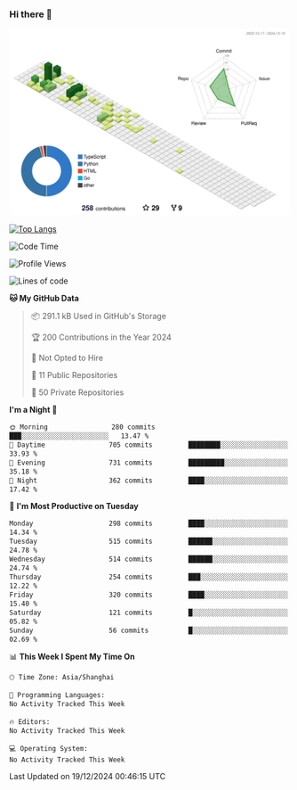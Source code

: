 ### Hi there 👋

![](./profile-3d-contrib/profile-green-animate.svg)

 

[![Top Langs](https://github-readme-stats.vercel.app/api/top-langs/?username=fly2tomato)](https://github.com/anuraghazra/github-readme-stats)


 

<!--START_SECTION:waka-->
![Code Time](http://img.shields.io/badge/Code%20Time-5%20hrs%2042%20mins-blue)

![Profile Views](http://img.shields.io/badge/Profile%20Views-0-blue)

![Lines of code](https://img.shields.io/badge/From%20Hello%20World%20I%27ve%20Written-522.1%20thousand%20lines%20of%20code-blue)

**🐱 My GitHub Data** 

> 📦 291.1 kB Used in GitHub's Storage 
 > 
> 🏆 200 Contributions in the Year 2024
 > 
> 🚫 Not Opted to Hire
 > 
> 📜 11 Public Repositories 
 > 
> 🔑 50 Private Repositories 
 > 
**I'm a Night 🦉** 

```text
🌞 Morning                280 commits         ███░░░░░░░░░░░░░░░░░░░░░░   13.47 % 
🌆 Daytime                705 commits         ████████░░░░░░░░░░░░░░░░░   33.93 % 
🌃 Evening                731 commits         █████████░░░░░░░░░░░░░░░░   35.18 % 
🌙 Night                  362 commits         ████░░░░░░░░░░░░░░░░░░░░░   17.42 % 
```
📅 **I'm Most Productive on Tuesday** 

```text
Monday                   298 commits         ████░░░░░░░░░░░░░░░░░░░░░   14.34 % 
Tuesday                  515 commits         ██████░░░░░░░░░░░░░░░░░░░   24.78 % 
Wednesday                514 commits         ██████░░░░░░░░░░░░░░░░░░░   24.74 % 
Thursday                 254 commits         ███░░░░░░░░░░░░░░░░░░░░░░   12.22 % 
Friday                   320 commits         ████░░░░░░░░░░░░░░░░░░░░░   15.40 % 
Saturday                 121 commits         █░░░░░░░░░░░░░░░░░░░░░░░░   05.82 % 
Sunday                   56 commits          █░░░░░░░░░░░░░░░░░░░░░░░░   02.69 % 
```


📊 **This Week I Spent My Time On** 

```text
🕑︎ Time Zone: Asia/Shanghai

💬 Programming Languages: 
No Activity Tracked This Week

🔥 Editors: 
No Activity Tracked This Week

💻 Operating System: 
No Activity Tracked This Week
```


 Last Updated on 19/12/2024 00:46:15 UTC
<!--END_SECTION:waka-->
